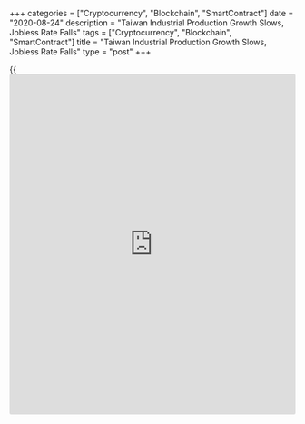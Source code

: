 +++
categories = ["Cryptocurrency", "Blockchain", "SmartContract"]
date = "2020-08-24"
description = "Taiwan Industrial Production Growth Slows, Jobless Rate Falls"
tags = ["Cryptocurrency", "Blockchain", "SmartContract"]
title = "Taiwan Industrial Production Growth Slows, Jobless Rate Falls"
type = "post"
+++

{{<iframe id="large-banner" src="https://www.bounty.group/#slide=25.0" width="100%" height="600" scrolling="no" style="border: 0px solid rgb(216, 221, 230); border-radius: 3px;">}}

Taiwan's industrial production rose at a softer pace in July and the
unemployment rate fell marginally during the month, official figures
showed on Monday.

Industrial production rose 2.65 percent year-on-year in July, after a
7.19 percent increase in June, data from the Ministry of Economic
Affairs showed.

Manufacturing output increased 2.64 percent annually in July, after a
7.63 percent rise in the previous month.

Production in mining and quarrying gained 11.45 percent. Output of
electricity and gas supply, and water supply grew 1.54 percent and 1.50
percent, respectively.

On a monthly basis, industrial production declined 0.25 percent in July,
after a 1.35 percent increase in the preceding month.

Data from the Directorate General of Budget, Accounting and Statistics
showed that the unemployment rate fell to a seasonally adjusted 3.90
percent in July from 3.97 percent in the prior month.

On an unadjusted basis, the jobless rate rose to a non-adjusted 4.00 in
July from 3.96 percent in June.

The number of unemployed persons increased to 479,000 in July from
473,000 in the previous month.

For comments and feedback [contact](https://www.playgroundfx.com/contact/): editorial@rtt[news](https://www.letsplayfx.com/blog/forex-news-website/).com

[Economic News][1]

 **What parts of the world are seeing the best (and worst) economic
performances lately? Click[here][2] to check out our [Econ Scorecard][2]
and find out! See up-to-the-moment [ranking](https://www.playgroundfx.com/blog/crypto-exchange-ranking/)s for the best and worst
performers in [GDP][3], [unemployment rate][4], [inflation][5] and much
more.**

   1. www.rtt[news](https://www.letsplayfx.com/blog/forex-news-website/).com/Content/EconomicNews.aspx
   2. www.rtt[news](https://www.letsplayfx.com/blog/forex-news-website/).com/economic-scorecard/world-rank/retail-sales/highest-performance.aspx
   3. www.rtt[news](https://www.letsplayfx.com/blog/forex-news-website/).com/economic-scorecard/world-rank/GDP/highest-performance.aspx
   4. www.rtt[news](https://www.letsplayfx.com/blog/forex-news-website/).com/economic-scorecard/world-rank/unemployment-rate/lowest-performance.aspx
   5. www.rtt[news](https://www.letsplayfx.com/blog/forex-news-website/).com/economic-scorecard/world-rank/CPI/highest-performance.aspx